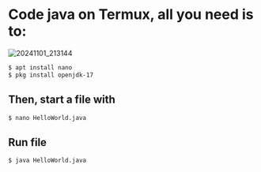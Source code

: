# Code java on Termux, all you need is to:
![20241101_213144](https://github.com/user-attachments/assets/08cc95f0-acb5-400b-8652-95c2be1512c7)

```bash
$ apt install nano
$ pkg install openjdk-17
```

## Then, start a file with
```bash
$ nano HelloWorld.java
```

## Run file
```bash
$ java HelloWorld.java
```
